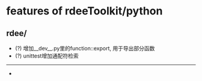 # features of rdeeToolkit/python

## rdee/
+ (?) 增加__dev__.py里的function::export, 用于导出部分函数
+ (?) unittest增加通配符检索

***
+ 
